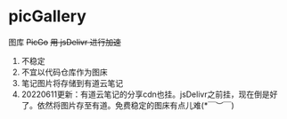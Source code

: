 # picGallery
图库
~~PicGo~~
~~用 jsDelivr 进行加速~~

1. 不稳定   
2. 不宜以代码仓库作为图床   
3. 笔记图片将存储到有道云笔记   
4. 20220611更新：有道云笔记的分享cdn也挂。jsDelivr之前挂，现在倒是好了。依然将图片存至有道。免费稳定的图床有点儿难(*￣︶￣)
